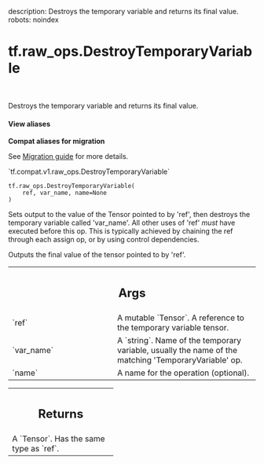 description: Destroys the temporary variable and returns its final value.
robots: noindex

# tf.raw_ops.DestroyTemporaryVariable

<!-- Insert buttons and diff -->

<table class="tfo-notebook-buttons tfo-api nocontent" align="left">

</table>



Destroys the temporary variable and returns its final value.


<section class="expandable">
  <h4 class="showalways">View aliases</h4>
  <p>
<b>Compat aliases for migration</b>
<p>See
<a href="https://www.tensorflow.org/guide/migrate">Migration guide</a> for
more details.</p>
<p>`tf.compat.v1.raw_ops.DestroyTemporaryVariable`</p>
</p>
</section>

<pre class="devsite-click-to-copy prettyprint lang-py tfo-signature-link">
<code>tf.raw_ops.DestroyTemporaryVariable(
    ref, var_name, name=None
)
</code></pre>



<!-- Placeholder for "Used in" -->

Sets output to the value of the Tensor pointed to by 'ref', then destroys
the temporary variable called 'var_name'.
All other uses of 'ref' *must* have executed before this op.
This is typically achieved by chaining the ref through each assign op, or by
using control dependencies.

Outputs the final value of the tensor pointed to by 'ref'.

<!-- Tabular view -->
 <table class="responsive fixed orange">
<colgroup><col width="214px"><col></colgroup>
<tr><th colspan="2"><h2 class="add-link">Args</h2></th></tr>

<tr>
<td>
`ref`<a id="ref"></a>
</td>
<td>
A mutable `Tensor`. A reference to the temporary variable tensor.
</td>
</tr><tr>
<td>
`var_name`<a id="var_name"></a>
</td>
<td>
A `string`.
Name of the temporary variable, usually the name of the matching
'TemporaryVariable' op.
</td>
</tr><tr>
<td>
`name`<a id="name"></a>
</td>
<td>
A name for the operation (optional).
</td>
</tr>
</table>



<!-- Tabular view -->
 <table class="responsive fixed orange">
<colgroup><col width="214px"><col></colgroup>
<tr><th colspan="2"><h2 class="add-link">Returns</h2></th></tr>
<tr class="alt">
<td colspan="2">
A `Tensor`. Has the same type as `ref`.
</td>
</tr>

</table>


